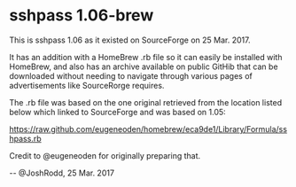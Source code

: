 # sshpass 1.06-brew

This is sshpass 1.06 as it existed on SourceForge on 25 Mar. 2017.

It has an addition with a HomeBrew .rb file so it can easily be
installed with HomeBrew, and also has an archive available on public
GitHib that can be downloaded without needing to navigate through
various pages of advertisements like SourceRorge requires.

The .rb file was based on the one original retrieved from the
location listed below which linked to SourceForge and was based on
1.05:

<https://raw.github.com/eugeneoden/homebrew/eca9de1/Library/Formula/sshpass.rb>

Credit to @eugeneoden for originally preparing that.

-- @JoshRodd, 25 Mar. 2017
